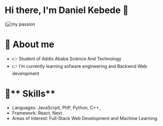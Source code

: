 # **Hi there, I'm Daniel Kebede** 👋

 
 (![my passion ](https://github.com/user-attachments/assets/d33055f7-534d-4ff5-8a2f-fcf087539f32)


# :boy: **About me**
+ :point_right: Student of Addis Ababa Science And Technology
+ :point_right: I’m currently learning sofware engineering and Backwnd Web development

# :star_struck:** Skills**
+ Languages: JavaScrpit, PhP, Python, C++,
+ Framework: React, Next
+ Areas of Interest: Full-Stack Web Development and Machine Learning.

  
